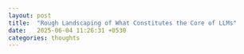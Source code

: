 ```yaml
---
layout: post
title:  "Rough Landscaping of What Constitutes the Core of LLMs"
date:   2025-06-04 11:26:31 +0530
categories: thoughts
---
```



